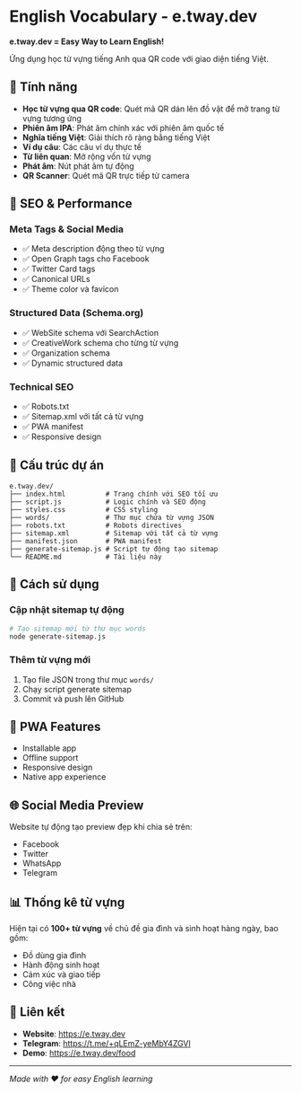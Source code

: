 # English Vocabulary - e.tway.dev

**e.tway.dev = Easy Way to Learn English!**

Ứng dụng học từ vựng tiếng Anh qua QR code với giao diện tiếng Việt.

## 🌟 Tính năng

- **Học từ vựng qua QR code**: Quét mã QR dán lên đồ vật để mở trang từ vựng tương ứng
- **Phiên âm IPA**: Phát âm chính xác với phiên âm quốc tế
- **Nghĩa tiếng Việt**: Giải thích rõ ràng bằng tiếng Việt
- **Ví dụ câu**: Các câu ví dụ thực tế
- **Từ liên quan**: Mở rộng vốn từ vựng
- **Phát âm**: Nút phát âm tự động
- **QR Scanner**: Quét mã QR trực tiếp từ camera

## 🚀 SEO & Performance

### Meta Tags & Social Media
- ✅ Meta description động theo từ vựng
- ✅ Open Graph tags cho Facebook
- ✅ Twitter Card tags
- ✅ Canonical URLs
- ✅ Theme color và favicon

### Structured Data (Schema.org)
- ✅ WebSite schema với SearchAction
- ✅ CreativeWork schema cho từng từ vựng
- ✅ Organization schema
- ✅ Dynamic structured data

### Technical SEO
- ✅ Robots.txt
- ✅ Sitemap.xml với tất cả từ vựng
- ✅ PWA manifest
- ✅ Responsive design

## 📁 Cấu trúc dự án

```
e.tway.dev/
├── index.html          # Trang chính với SEO tối ưu
├── script.js           # Logic chính và SEO động
├── styles.css          # CSS styling
├── words/              # Thư mục chứa từ vựng JSON
├── robots.txt          # Robots directives
├── sitemap.xml         # Sitemap với tất cả từ vựng
├── manifest.json       # PWA manifest
├── generate-sitemap.js # Script tự động tạo sitemap
└── README.md           # Tài liệu này
```

## 🔧 Cách sử dụng

### Cập nhật sitemap tự động
```bash
# Tạo sitemap mới từ thư mục words
node generate-sitemap.js
```

### Thêm từ vựng mới
1. Tạo file JSON trong thư mục `words/`
2. Chạy script generate sitemap
3. Commit và push lên GitHub

## 📱 PWA Features

- Installable app
- Offline support
- Responsive design
- Native app experience

## 🌐 Social Media Preview

Website tự động tạo preview đẹp khi chia sẻ trên:
- Facebook
- Twitter
- WhatsApp
- Telegram

## 📊 Thống kê từ vựng

Hiện tại có **100+ từ vựng** về chủ đề gia đình và sinh hoạt hàng ngày, bao gồm:
- Đồ dùng gia đình
- Hành động sinh hoạt
- Cảm xúc và giao tiếp
- Công việc nhà

## 🔗 Liên kết

- **Website**: https://e.tway.dev
- **Telegram**: https://t.me/+qLEmZ-yeMbY4ZGVl
- **Demo**: https://e.tway.dev/food

---

*Made with ❤️ for easy English learning*